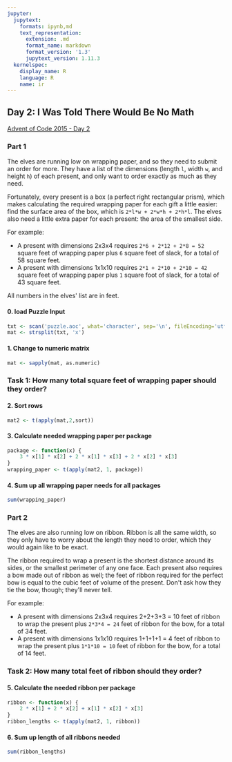```yaml
---
jupyter:
  jupytext:
    formats: ipynb,md
    text_representation:
      extension: .md
      format_name: markdown
      format_version: '1.3'
      jupytext_version: 1.11.3
  kernelspec:
    display_name: R
    language: R
    name: ir
---
```


## Day 2: I Was Told There Would Be No Math
[Advent of Code 2015 - Day 2](https://adventofcode.com/2015/day/2)

### Part 1
The elves are running low on wrapping paper, and so they need to submit an order for more. They have a list of the dimensions (length `l`, width `w`, and height `h`) of each present, and only want to order exactly as much as they need.

Fortunately, every present is a box (a perfect right rectangular prism), which makes calculating the required wrapping paper for each gift a little easier: find the surface area of the box, which is `2*l*w + 2*w*h + 2*h*l`. The elves also need a little extra paper for each present: the area of the smallest side.

For example:

- A present with dimensions 2x3x4 requires `2*6 + 2*12 + 2*8 = 52` square feet of wrapping paper plus `6` square feet of slack, for a total of 58 square feet.
- A present with dimensions 1x1x10 requires `2*1 + 2*10 + 2*10 = 42` square feet of wrapping paper plus `1` square foot of slack, for a total of 43 square feet.

All numbers in the elves' list are in feet.


#### 0. load Puzzle Input

```R
txt <- scan('puzzle.aoc', what='character', sep='\n', fileEncoding='utf8')
mat <- strsplit(txt, 'x')
```

#### 1. Change to numeric matrix

```R
mat <- sapply(mat, as.numeric)
```

### Task 1: How many total square feet of wrapping paper should they order?


#### 2. Sort rows

```R
mat2 <- t(apply(mat,2,sort))
```

#### 3. Calculate needed wrapping paper per package

```R
package <- function(x) {
    3 * x[1] * x[2] + 2 * x[1] * x[3] + 2 * x[2] * x[3]
}
wrapping_paper <- t(apply(mat2, 1, package))
```

#### 4. Sum up all wrapping paper needs for all packages

```R
sum(wrapping_paper)
```

### Part 2
The elves are also running low on ribbon. Ribbon is all the same width, so they only have to worry about the length they need to order, which they would again like to be exact.

The ribbon required to wrap a present is the shortest distance around its sides, or the smallest perimeter of any one face. Each present also requires a bow made out of ribbon as well; the feet of ribbon required for the perfect bow is equal to the cubic feet of volume of the present. Don't ask how they tie the bow, though; they'll never tell.

For example:

- A present with dimensions 2x3x4 requires 2+2+3+3 = 10 feet of ribbon to wrap the present plus `2*3*4 = 24` feet of ribbon for the bow, for a total of 34 feet.
- A present with dimensions 1x1x10 requires 1+1+1+1 = 4 feet of ribbon to wrap the present plus `1*1*10 = 10` feet of ribbon for the bow, for a total of 14 feet.


### Task 2: How many total feet of ribbon should they order?


#### 5. Calculate the needed ribbon per package

```R
ribbon <- function(x) {
    2 * x[1] + 2 * x[2] + x[1] * x[2] * x[3]
}
ribbon_lengths <- t(apply(mat2, 1, ribbon))
```

#### 6. Sum up length of all ribbons needed

```R
sum(ribbon_lengths)
```
